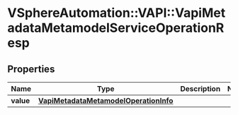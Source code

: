 # VSphereAutomation::VAPI::VapiMetadataMetamodelServiceOperationResp

## Properties
Name | Type | Description | Notes
------------ | ------------- | ------------- | -------------
**value** | [**VapiMetadataMetamodelOperationInfo**](VapiMetadataMetamodelOperationInfo.md) |  | 


